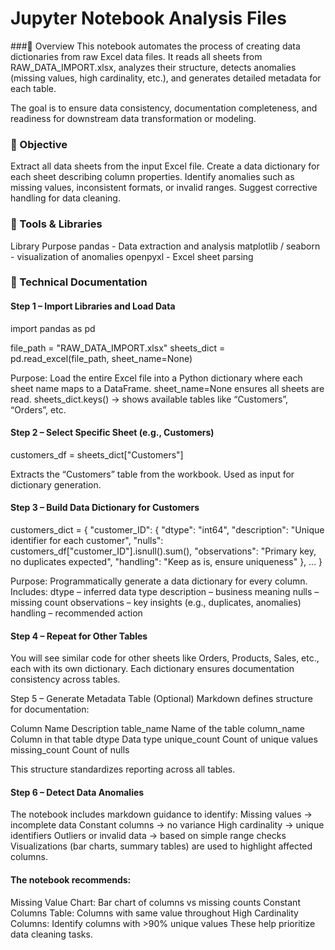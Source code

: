 # Jupyter Notebook Analysis Files

###🔹 Overview
This notebook automates the process of creating data dictionaries from raw Excel data files. It reads all sheets from RAW_DATA_IMPORT.xlsx, analyzes their structure, detects anomalies (missing values, high cardinality, etc.), and generates detailed metadata for each table.

The goal is to ensure data consistency, documentation completeness, and readiness for downstream data transformation or modeling.

### 🔹 Objective
Extract all data sheets from the input Excel file.
Create a data dictionary for each sheet describing column properties.
Identify anomalies such as missing values, inconsistent formats, or invalid ranges.
Suggest corrective handling for data cleaning.

### 🔹 Tools & Libraries
Library	Purpose
pandas	- Data extraction and analysis
matplotlib / seaborn - visualization of anomalies
openpyxl	- Excel sheet parsing

### 🔹 Technical Documentation
#### Step 1 – Import Libraries and Load Data
import pandas as pd

file_path = "RAW_DATA_IMPORT.xlsx"
sheets_dict = pd.read_excel(file_path, sheet_name=None)

Purpose: Load the entire Excel file into a Python dictionary where each sheet name maps to a DataFrame.
sheet_name=None ensures all sheets are read.
sheets_dict.keys() → shows available tables like “Customers”, “Orders”, etc.

#### Step 2 – Select Specific Sheet (e.g., Customers)
customers_df = sheets_dict["Customers"]

Extracts the “Customers” table from the workbook.
Used as input for dictionary generation.

#### Step 3 – Build Data Dictionary for Customers
customers_dict = {
    "customer_ID": {
        "dtype": "int64",
        "description": "Unique identifier for each customer",
        "nulls": customers_df["customer_ID"].isnull().sum(),
        "observations": "Primary key, no duplicates expected",
        "handling": "Keep as is, ensure uniqueness"
    },
    ...
}

Purpose: Programmatically generate a data dictionary for every column.
Includes:
dtype – inferred data type
description – business meaning
nulls – missing count
observations – key insights (e.g., duplicates, anomalies)
handling – recommended action

#### Step 4 – Repeat for Other Tables
You will see similar code for other sheets like Orders, Products, Sales, etc., each with its own dictionary.
Each dictionary ensures documentation consistency across tables.

Step 5 – Generate Metadata Table (Optional)
Markdown defines structure for documentation:

Column Name	          Description
table_name	          Name of the table
column_name	          Column in that table
dtype	                Data type
unique_count	        Count of unique values
missing_count	        Count of nulls

This structure standardizes reporting across all tables.

#### Step 6 – Detect Data Anomalies
The notebook includes markdown guidance to identify:
Missing values → incomplete data
Constant columns → no variance
High cardinality → unique identifiers
Outliers or invalid data → based on simple range checks
Visualizations (bar charts, summary tables) are used to highlight affected columns.


#### The notebook recommends:

Missing Value Chart: Bar chart of columns vs missing counts
Constant Columns Table: Columns with same value throughout
High Cardinality Columns: Identify columns with >90% unique values
These help prioritize data cleaning tasks.
